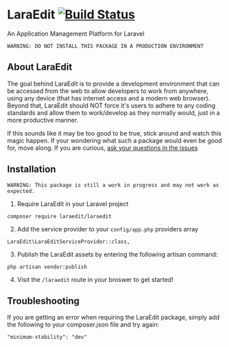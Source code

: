 # LaraEdit [![Build Status](https://travis-ci.org/laraedit/laraedit.svg?branch=master)](https://travis-ci.org/laraedit/laraedit)
An Application Management Platform for Laravel

```
WARNING: DO NOT INSTALL THIS PACKAGE IN A PRODUCTION ENVIRONMENT
```

## About LaraEdit
The goal behind LaraEdit is to provide a development environment that can be accessed from the web to allow developers to work from anywhere, using any device (that has internet access and a modern web browser). Beyond that, LaraEdit should NOT force it's users to adhere to any coding standards and allow them to work/develop as they normally would, just in a more productive manner.

If this sounds like it may be too good to be true, stick around and watch this magic happen. If your wondering what such a package would even be good for, move along. If you are curious, [ask your questions in the issues](https://github.com/laraedit/laraedit/issues)

## Installation
```
WARNING: This package is still a work in progress and may not work as expected. 
```
1. Require LaraEdit in your Laravel project
```
composer require laraedit/laraedit
```
2. Add the service provider to your `config/app.php` providers array
```
LaraEdit\LaraEditServiceProvider::class,
```
3. Publish the LaraEdit assets by entering the following artisan command:
```
php artisan vendor:publish
```
4. Visit the `/laraedit` route in your broswer to get started!

## Troubleshooting
If you are getting an error when requiring the LaraEdit package, simply add the following to your composer.json file and try again:
```
"minimum-stability": "dev"
```
